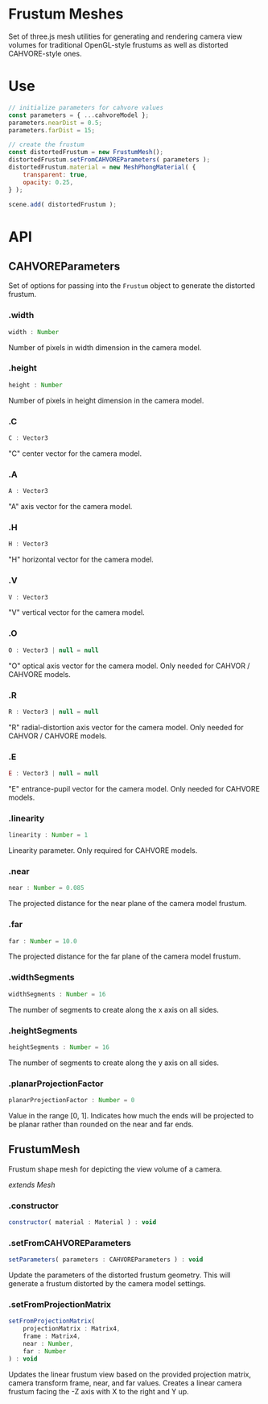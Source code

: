 # Frustum Meshes

Set of three.js mesh utilities for generating and rendering camera view volumes for traditional OpenGL-style frustums as well as distorted CAHVORE-style ones.

# Use

```js
// initialize parameters for cahvore values
const parameters = { ...cahvoreModel };
parameters.nearDist = 0.5;
parameters.farDist = 15;

// create the frustum
const distortedFrustum = new FrustumMesh();
distortedFrustum.setFromCAHVOREParameters( parameters );
distortedFrustum.material = new MeshPhongMaterial( {
	transparent: true,
	opacity: 0.25,
} );

scene.add( distortedFrustum );
```

# API

## CAHVOREParameters

Set of options for passing into the `Frustum` object to generate the distorted frustum.

### .width

```js
width : Number
```

Number of pixels in width dimension in the camera model.

### .height

```js
height : Number
```

Number of pixels in height dimension in the camera model.

### .C

```js
C : Vector3
```

"C" center vector for the camera model.

### .A

```js
A : Vector3
```

"A" axis vector for the camera model.

### .H

```js
H : Vector3
```

"H" horizontal vector for the camera model.

### .V

```js
V : Vector3
```

"V" vertical vector for the camera model.

### .O

```js
O : Vector3 | null = null
```

"O" optical axis vector for the camera model. Only needed for CAHVOR / CAHVORE models.

### .R

```js
R : Vector3 | null = null
```

"R" radial-distortion axis vector for the camera model. Only needed for CAHVOR / CAHVORE models.

### .E

```js
E : Vector3 | null = null
```

"E" entrance-pupil vector for the camera model. Only needed for CAHVORE models.

### .linearity

```js
linearity : Number = 1
```

Linearity parameter. Only required for CAHVORE models.

### .near

```js
near : Number = 0.085
```

The projected distance for the near plane of the camera model frustum.

### .far

```js
far : Number = 10.0
```

The projected distance for the far plane of the camera model frustum.

### .widthSegments

```js
widthSegments : Number = 16
```

The number of segments to create along the x axis on all sides.

### .heightSegments

```js
heightSegments : Number = 16
```

The number of segments to create along the y axis on all sides.

### .planarProjectionFactor

```js
planarProjectionFactor : Number = 0
```

Value in the range [0, 1]. Indicates how much the ends will be projected to be planar rather than rounded on the near and far ends.

## FrustumMesh

Frustum shape mesh for depicting the view volume of a camera.

_extends Mesh_

### .constructor

```js
constructor( material : Material ) : void
```

### .setFromCAHVOREParameters

```js
setParameters( parameters : CAHVOREParameters ) : void
```

Update the parameters of the distorted frustum geometry. This will generate a frustum distorted by the camera model settings.

### .setFromProjectionMatrix

```js
setFromProjectionMatrix(
	projectionMatrix : Matrix4,
	frame : Matrix4,
	near : Number,
	far : Number
) : void
```

Updates the linear frustum view based on the provided projection matrix, camera transform frame, near, and far values. Creates a linear camera frustum facing the -Z axis with X to the right and Y up.

